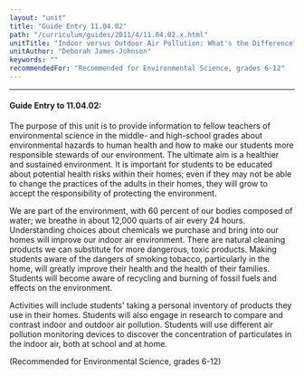 ```yaml
---
layout: "unit"
title: "Guide Entry 11.04.02"
path: "/curriculum/guides/2011/4/11.04.02.x.html"
unitTitle: "Indoor versus Outdoor Air Pollution: What's the Difference?"
unitAuthor: "Deborah James-Johnson"
keywords: ""
recommendedFor: "Recommended for Environmental Science, grades 6-12"
---
```

<body>
<hr/>
 <h4>
  Guide Entry to 11.04.02:
 </h4>
 <p>
  The purpose of this unit is to provide information to fellow teachers of environmental science in the middle- and high-school grades about environmental hazards to human health and how to make our students more responsible stewards of our environment. The ultimate aim is a healthier and sustained environment. It is important for students to be educated about potential health risks within their homes; even if they may not be able to change the practices of the adults in their homes, they will grow to accept the responsibility of protecting the environment.
 </p>
<p>
  We are part of the environment, with 60 percent of our bodies composed of water; we breathe in about 12,000 quarts of air every 24 hours. Understanding choices about chemicals we purchase and bring into our homes will improve our indoor air environment. There are natural cleaning products we can substitute for more dangerous, toxic products. Making students aware of the dangers of smoking tobacco, particularly in the home, will greatly improve their health and the health of their families. Students will become aware of recycling and burning of fossil fuels and effects on the environment.
 </p>
<p>
  Activities will include students' taking a personal inventory of products they use in their homes. Students will also engage in research to compare and contrast indoor and outdoor air pollution. Students will use different air pollution monitoring devices to discover the concentration of particulates in the indoor air, both at school and at home.
 </p>
<p>
  (Recommended for Environmental Science, grades 6-12)
 </p>


</body>